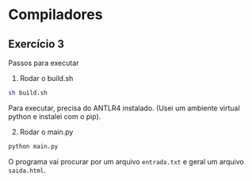 # Compiladores

## Exercício 3

Passos para executar

1. Rodar o build.sh

```bash
sh build.sh
```

Para executar, precisa do ANTLR4 instalado. (Usei um ambiente virtual python e instalei com o pip).

2. Rodar o main.py

```bash
python main.py
```

O programa vai procurar por um arquivo `entrada.txt` e geral um arquivo `saida.html`.
